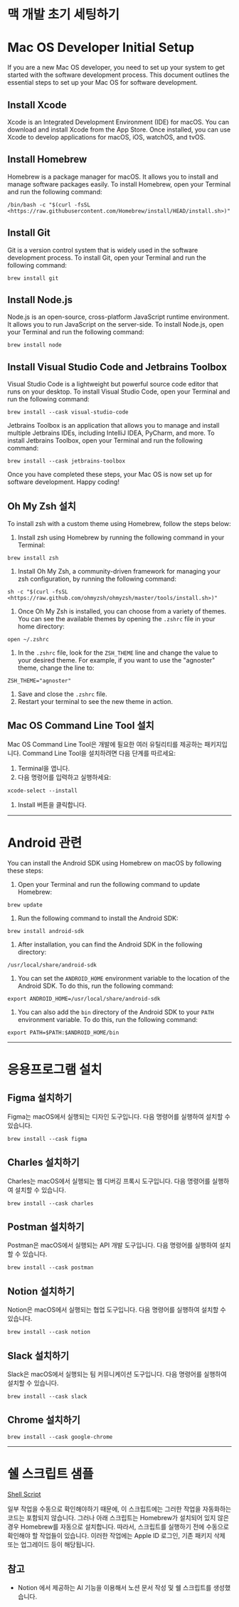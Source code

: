 # 맥 개발 초기 세팅하기

# Mac OS Developer Initial Setup

If you are a new Mac OS developer, you need to set up your system to get started with the software development process. This document outlines the essential steps to set up your Mac OS for software development.

## Install Xcode

Xcode is an Integrated Development Environment (IDE) for macOS. You can download and install Xcode from the App Store. Once installed, you can use Xcode to develop applications for macOS, iOS, watchOS, and tvOS.

## Install Homebrew

Homebrew is a package manager for macOS. It allows you to install and manage software packages easily. To install Homebrew, open your Terminal and run the following command:

```
/bin/bash -c "$(curl -fsSL <https://raw.githubusercontent.com/Homebrew/install/HEAD/install.sh>)"
```

## Install Git

Git is a version control system that is widely used in the software development process. To install Git, open your Terminal and run the following command:

```
brew install git
```

## Install Node.js

Node.js is an open-source, cross-platform JavaScript runtime environment. It allows you to run JavaScript on the server-side. To install Node.js, open your Terminal and run the following command:

```
brew install node
```

## Install Visual Studio Code and Jetbrains Toolbox

Visual Studio Code is a lightweight but powerful source code editor that runs on your desktop. To install Visual Studio Code, open your Terminal and run the following command:

```
brew install --cask visual-studio-code
```

Jetbrains Toolbox is an application that allows you to manage and install multiple Jetbrains IDEs, including IntelliJ IDEA, PyCharm, and more. To install Jetbrains Toolbox, open your Terminal and run the following command:

```
brew install --cask jetbrains-toolbox
```

Once you have completed these steps, your Mac OS is now set up for software development. Happy coding!

## Oh My Zsh 설치

To install zsh with a custom theme using Homebrew, follow the steps below:

1. Install zsh using Homebrew by running the following command in your Terminal:

```
brew install zsh
```

1. Install Oh My Zsh, a community-driven framework for managing your zsh configuration, by running the following command:

```
sh -c "$(curl -fsSL <https://raw.github.com/ohmyzsh/ohmyzsh/master/tools/install.sh>)"
```

1. Once Oh My Zsh is installed, you can choose from a variety of themes. You can see the available themes by opening the `.zshrc` file in your home directory:

```
open ~/.zshrc
```

1. In the `.zshrc` file, look for the `ZSH_THEME` line and change the value to your desired theme. For example, if you want to use the "agnoster" theme, change the line to:

```
ZSH_THEME="agnoster"
```

1. Save and close the `.zshrc` file.
2. Restart your terminal to see the new theme in action.

## Mac OS Command Line Tool 설치

Mac OS Command Line Tool은 개발에 필요한 여러 유틸리티를 제공하는 패키지입니다. Command Line Tool을 설치하려면 다음 단계를 따르세요:

1. Terminal을 엽니다.
2. 다음 명령어를 입력하고 실행하세요:

```
xcode-select --install
```

1. Install 버튼을 클릭합니다.

---

# Android 관련

You can install the Android SDK using Homebrew on macOS by following these steps:

1. Open your Terminal and run the following command to update Homebrew:

```
brew update
```

1. Run the following command to install the Android SDK:

```
brew install android-sdk
```

1. After installation, you can find the Android SDK in the following directory:

```
/usr/local/share/android-sdk
```

1. You can set the `ANDROID_HOME` environment variable to the location of the Android SDK. To do this, run the following command:

```
export ANDROID_HOME=/usr/local/share/android-sdk
```

1. You can also add the `bin` directory of the Android SDK to your `PATH` environment variable. To do this, run the following command:

```
export PATH=$PATH:$ANDROID_HOME/bin
```

---

# 응용프로그램 설치

## Figma 설치하기

Figma는 macOS에서 실행되는 디자인 도구입니다. 다음 명령어를 실행하여 설치할 수 있습니다.

```
brew install --cask figma

```

## Charles 설치하기

Charles는 macOS에서 실행되는 웹 디버깅 프록시 도구입니다. 다음 명령어를 실행하여 설치할 수 있습니다.

```
brew install --cask charles

```

## Postman 설치하기

Postman은 macOS에서 실행되는 API 개발 도구입니다. 다음 명령어를 실행하여 설치할 수 있습니다.

```
brew install --cask postman

```

## Notion 설치하기

Notion은 macOS에서 실행되는 협업 도구입니다. 다음 명령어를 실행하여 설치할 수 있습니다.

```
brew install --cask notion

```

## Slack 설치하기

Slack은 macOS에서 실행되는 팀 커뮤니케이션 도구입니다. 다음 명령어를 실행하여 설치할 수 있습니다.

```
brew install --cask slack

```

## Chrome 설치하기

```
brew install --cask google-chrome

```

---

# 쉘 스크립트 샘플
[Shell Script](./initial-setup-for-mac.sh)

일부 작업을 수동으로 확인해야하기 때문에, 이 스크립트에는 그러한 작업을 자동화하는 코드는 포함되지 않습니다. 그러나 아래 스크립트는 Homebrew가 설치되어 있지 않은 경우 Homebrew를 자동으로 설치합니다.
따라서, 스크립트를 실행하기 전에 수동으로 확인해야 할 작업들이 있습니다. 이러한 작업에는 Apple ID 로그인, 기존 패키지 삭제 또는 업그레이드 등이 해당됩니다.

## 참고
- Notion 에서 제공하는 AI 기능을 이용해서 노션 문서 작성 및 쉘 스크립트를 생성했습니다.